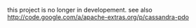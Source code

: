 this project is no longer in developement. see also http://code.google.com/a/apache-extras.org/p/cassandra-pdo
